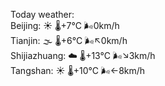Today weather:  
Beijing: ☀️   🌡️+7°C 🌬️0km/h  
Tianjin: 🌫  🌡️+6°C 🌬️↖0km/h  
Shijiazhuang: ☁️   🌡️+13°C 🌬️↘3km/h  
Tangshan: ☀️   🌡️+10°C 🌬️←8km/h  
